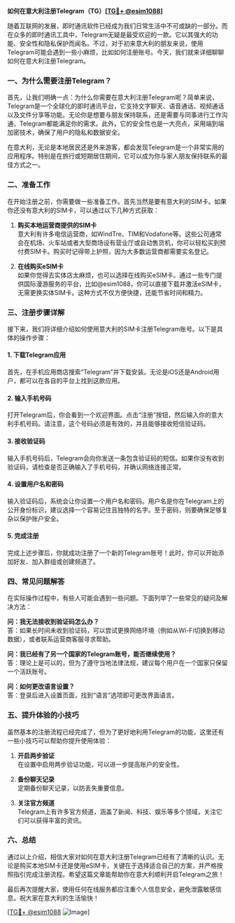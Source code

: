 **如何在意大利注册Telegram（TG）[[TG💪+ @esim1088](https://t.me/s/esim1088)]**

随着互联网的发展，即时通讯软件已经成为我们日常生活中不可或缺的一部分。而在众多的即时通讯工具中，Telegram无疑是最受欢迎的一款。它以其强大的功能、安全性和隐私保护而闻名。不过，对于初来意大利的朋友来说，使用Telegram可能会遇到一些小麻烦，比如如何注册账号。今天，我们就来详细聊聊如何在意大利注册Telegram。

### 一、为什么需要注册Telegram？

首先，让我们明确一点：为什么你需要在意大利注册Telegram呢？简单来说，Telegram是一个全球化的即时通讯平台，它支持文字聊天、语音通话、视频通话以及文件分享等功能。无论你是想要与朋友保持联系，还是需要与同事进行工作沟通，Telegram都能满足你的需求。此外，它的安全性也是一大亮点，采用端到端加密技术，确保了用户的隐私和数据安全。

在意大利，无论是本地居民还是外来游客，都会发现Telegram是一个非常实用的应用程序。特别是在旅行或短期居住期间，它可以成为你与家人朋友保持联系的最佳方式之一。

### 二、准备工作

在开始注册之前，你需要做一些准备工作。首先当然是要有意大利的SIM卡。如果你还没有意大利的SIM卡，可以通过以下几种方式获取：

1. **购买本地运营商提供的SIM卡**  
   意大利有许多电信运营商，如WindTre、TIM和Vodafone等。这些公司通常会在机场、火车站或者大型商场设有营业厅或自动售货机，你可以轻松买到预付费SIM卡。购买时记得带上护照，因为大多数运营商都需要实名登记。

2. **在线购买eSIM卡**  
   如果你觉得去实体店太麻烦，也可以选择在线购买eSIM卡。通过一些专门提供国际漫游服务的平台，比如@esim1088，你可以直接下载并激活eSIM卡，无需更换实体SIM卡。这种方式不仅方便快捷，还能节省时间和精力。

### 三、注册步骤详解

接下来，我们将详细介绍如何使用意大利的SIM卡注册Telegram账号。以下是具体的操作步骤：

#### 1. 下载Telegram应用

首先，在手机应用商店搜索“Telegram”并下载安装。无论是iOS还是Android用户，都可以在各自的平台上找到这款应用。

#### 2. 输入手机号码

打开Telegram后，你会看到一个欢迎界面。点击“注册”按钮，然后输入你的意大利手机号码。请注意，这个号码必须是有效的，并且能够接收短信验证码。

#### 3. 接收验证码

输入手机号码后，Telegram会向你发送一条包含验证码的短信。如果你没有收到验证码，请检查是否正确输入了手机号码，并确认网络连接正常。

#### 4. 设置用户名和密码

输入验证码后，系统会让你设置一个用户名和密码。用户名是你在Telegram上的公开身份标识，建议选择一个容易记住且独特的名字。至于密码，则要确保足够复杂以保护账户安全。

#### 5. 完成注册

完成上述步骤后，你就成功注册了一个新的Telegram账号！此时，你可以开始添加好友、加入群组或创建频道了。

### 四、常见问题解答

在实际操作过程中，有些人可能会遇到一些问题。下面列举了一些常见的疑问及解决方法：

**问：我无法接收到验证码怎么办？**  
答：如果长时间未收到验证码，可以尝试更换网络环境（例如从Wi-Fi切换到移动数据），或者联系运营商客服寻求帮助。

**问：我已经有了另一个国家的Telegram账号，能否继续使用？**  
答：理论上是可以的，但为了遵守当地法律法规，建议每个用户在一个国家只保留一个活跃账号。

**问：如何更改语言设置？**  
答：登录后进入设置页面，找到“语言”选项即可更改界面语言。

### 五、提升体验的小技巧

虽然基本的注册流程已经完成了，但为了更好地利用Telegram的功能，这里还有一些小技巧可以帮助你提升使用体验：

1. **开启两步验证**  
   在设置中启用两步验证功能，可以进一步提高账户的安全性。

2. **备份聊天记录**  
   定期备份聊天记录，以防丢失重要信息。

3. **关注官方频道**  
   Telegram上有许多官方频道，涵盖了新闻、科技、娱乐等多个领域，关注它们可以获得丰富的资讯。

### 六、总结

通过以上介绍，相信大家对如何在意大利注册Telegram已经有了清晰的认识。无论是购买本地SIM卡还是使用eSIM卡，关键在于选择适合自己的方案，并严格按照指引完成注册流程。希望这篇文章能帮助你在意大利顺利开启Telegram之旅！

最后再次提醒大家，使用任何在线服务都应注重个人信息安全，避免泄露敏感信息。祝大家在意大利的生活愉快！

[[TG💪+ @esim1088](https://t.me/s/esim1088) ![Image](https://i.postimg.cc/4NQfJmqS/Snipaste-2025-05-13-00-14-12.png)]